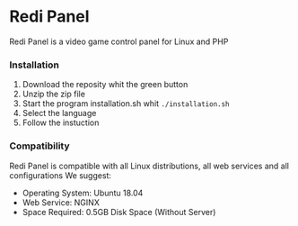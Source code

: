 # Redi Panel
Redi Panel is a video game control panel for Linux and PHP
### Installation
1. Download the reposity whit the green button
2. Unzip the zip file
3. Start the program installation.sh whit `./installation.sh`
4. Select the language
5. Follow the instuction

### Compatibility
Redi Panel is compatible with all Linux distributions, all web services and all configurations
We suggest:
- Operating System: Ubuntu 18.04
- Web Service: NGINX
- Space Required: 0.5GB Disk Space (Without Server)

###
